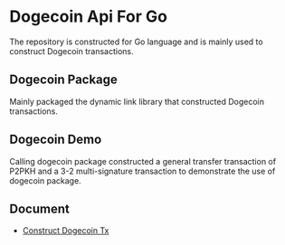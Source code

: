 # Dogecoin Api For Go

The repository is constructed for Go language and is mainly used to construct Dogecoin transactions.

## Dogecoin Package

Mainly packaged the dynamic link library that constructed Dogecoin transactions.

## Dogecoin Demo

Calling dogecoin package constructed a general transfer transaction of P2PKH and a 3-2 multi-signature transaction to demonstrate the use of dogecoin package.

## Document

 - [Construct Dogecoin Tx](./ConstructDogecoinTxDoc.md)